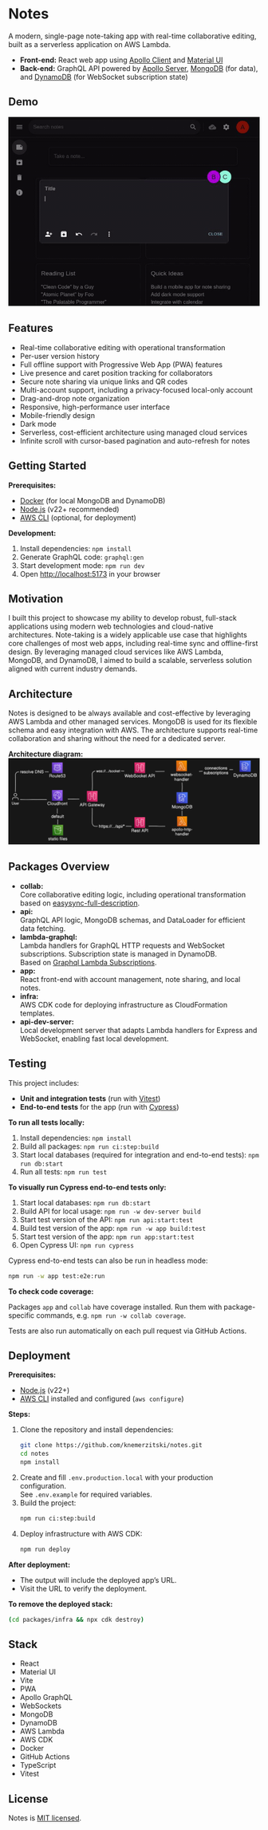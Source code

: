 # Notes

A modern, single-page note-taking app with real-time collaborative editing, built as a serverless application on AWS Lambda.

- **Front-end:** React web app using [Apollo Client](https://www.apollographql.com/docs/react/) and [Material UI](https://mui.com/)
- **Back-end:** GraphQL API powered by [Apollo Server](https://www.apollographql.com/docs/apollo-server), [MongoDB](https://www.mongodb.com/) (for data), and [DynamoDB](https://aws.amazon.com/dynamodb/) (for WebSocket subscription state)

## Demo

[![Demo](./packages/app/docs/demo.gif)](https://notes.knemerzitski.com)

## Features

- Real-time collaborative editing with operational transformation
- Per-user version history
- Full offline support with Progressive Web App (PWA) features
- Live presence and caret position tracking for collaborators
- Secure note sharing via unique links and QR codes
- Multi-account support, including a privacy-focused local-only account
- Drag-and-drop note organization
- Responsive, high-performance user interface
- Mobile-friendly design
- Dark mode
- Serverless, cost-efficient architecture using managed cloud services
- Infinite scroll with cursor-based pagination and auto-refresh for notes

## Getting Started

**Prerequisites:**

- [Docker](https://www.docker.com/) (for local MongoDB and DynamoDB)
- [Node.js](https://nodejs.org/) (v22+ recommended)
- [AWS CLI](https://aws.amazon.com/cli/) (optional, for deployment)

**Development:**

1. Install dependencies: `npm install`
2. Generate GraphQL code: `graphql:gen`
3. Start development mode: `npm run dev`
4. Open [http://localhost:5173](http://localhost:5173) in your browser

## Motivation

I built this project to showcase my ability to develop robust, full-stack applications using modern web technologies and cloud-native architectures.
Note-taking is a widely applicable use case that highlights core challenges of most web apps, including real-time sync and offline-first design.
By leveraging managed cloud services like AWS Lambda, MongoDB, and DynamoDB, I aimed to build a scalable, serverless solution aligned with current industry demands.

## Architecture

Notes is designed to be always available and cost-effective by leveraging AWS Lambda and other managed services.
MongoDB is used for its flexible schema and easy integration with AWS.
The architecture supports real-time collaboration and sharing without the need for a dedicated server.

**Architecture diagram:**  
![Architecture overview](packages/infra/docs/architecture-overview.png)

## Packages Overview

- **collab:**  
  Core collaborative editing logic, including operational transformation based on [easysync-full-description](./packages/collab/docs/easysync-full-description.pdf).
- **api:**  
  GraphQL API logic, MongoDB schemas, and DataLoader for efficient data fetching.
- **lambda-graphql:**  
  Lambda handlers for GraphQL HTTP requests and WebSocket subscriptions. Subscription state is managed in DynamoDB.  
  Based on [Graphql Lambda Subscriptions](https://github.com/reconbot/graphql-lambda-subscriptions).
- **app:**  
  React front-end with account management, note sharing, and local notes.
- **infra:**  
  AWS CDK code for deploying infrastructure as CloudFormation templates.
- **api-dev-server:**  
  Local development server that adapts Lambda handlers for Express and WebSocket, enabling fast local development.

## Testing

This project includes:

- **Unit and integration tests** (run with [Vitest](https://vitest.dev/))
- **End-to-end tests** for the app (run with [Cypress](https://www.cypress.io/))

**To run all tests locally:**

1. Install dependencies: `npm install`
2. Build all packages: `npm run ci:step:build`
3. Start local databases (required for integration and end-to-end tests): `npm run db:start`
4. Run all tests: `npm run test`

**To visually run Cypress end-to-end tests only:**

1. Start local databases: `npm run db:start`
2. Build API for local usage: `npm run -w dev-server build`
3. Start test version of the API: `npm run api:start:test`
4. Build test version of the app: `npm run -w app build:test`
5. Start test version of the app: `npm run app:start:test`
6. Open Cypress UI: `npm run cypress`

Cypress end-to-end tests can also be run in headless mode:

```bash
npm run -w app test:e2e:run
```

**To check code coverage:**

Packages `app` and `collab` have coverage installed.
Run them with package-specific commands, e.g. `npm run -w collab coverage`.

Tests are also run automatically on each pull request via GitHub Actions.

## Deployment

**Prerequisites:**

- [Node.js](https://nodejs.org/) (v22+)
- [AWS CLI](https://aws.amazon.com/cli/) installed and configured (`aws configure`)

**Steps:**

1. Clone the repository and install dependencies:
   ```bash
   git clone https://github.com/knemerzitski/notes.git
   cd notes
   npm install
   ```
2. Create and fill `.env.production.local` with your production configuration.  
   See `.env.example` for required variables.
3. Build the project:
   ```bash
   npm run ci:step:build
   ```
4. Deploy infrastructure with AWS CDK:
   ```bash
   npm run deploy
   ```

**After deployment:**

- The output will include the deployed app’s URL.
- Visit the URL to verify the deployment.

**To remove the deployed stack:**

```bash
(cd packages/infra && npx cdk destroy)
```

## Stack

- React
- Material UI
- Vite
- PWA
- Apollo GraphQL
- WebSockets
- MongoDB
- DynamoDB
- AWS Lambda
- AWS CDK
- Docker
- GitHub Actions
- TypeScript
- Vitest

## License

Notes is [MIT licensed](./LICENSE).
